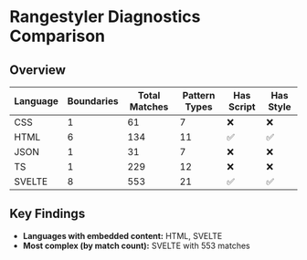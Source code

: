 # Rangestyler Diagnostics Comparison

## Overview

| Language | Boundaries | Total Matches | Pattern Types | Has Script | Has Style |
| -------- | ---------- | ------------- | ------------- | ---------- | --------- |
| CSS      | 1          | 61            | 7             | ❌         | ❌        |
| HTML     | 6          | 134           | 11            | ✅         | ✅        |
| JSON     | 1          | 31            | 7             | ❌         | ❌        |
| TS       | 1          | 229           | 12            | ❌         | ❌        |
| SVELTE   | 8          | 553           | 21            | ✅         | ✅        |

## Key Findings

- **Languages with embedded content:** HTML, SVELTE
- **Most complex (by match count):** SVELTE with 553 matches
